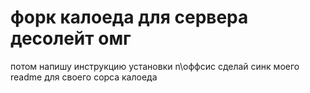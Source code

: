 # форк калоеда для сервера десолейт омг
потом напишу инструкцию установки n\оффсис сделай синк моего readme для своего сорса калоеда
